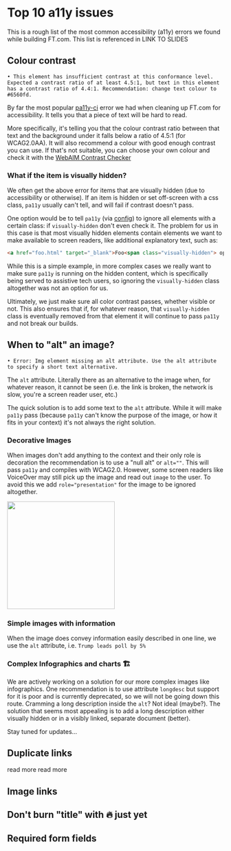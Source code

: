 # Top 10 a11y issues

This is a rough list of the most common accessibility (a11y) errors we found while building FT.com. This list is referenced in LINK TO SLIDES


## Colour contrast

`• This element has insufficient contrast at this conformance level. Expected a contrast ratio of at least 4.5:1, but text in this element has a contrast ratio of 4.4:1. Recommendation: change text colour to #6560fd.`

By far the most popular [pa11y-ci](https://github.com/pa11y/ci) error we had when cleaning up FT.com for accessibility. It tells you that a piece of text will be hard to read.

More specifically, it's telling you that the colour contrast ratio between that text and the background under it falls below a ratio of 4.5:1 (for WCAG2.0AA). It will also recommend a colour with good enough contrast you can use. If that's not suitable, you can choose your own colour and check it with the [WebAIM Contrast Checker](webaim.org/resources/contrastchecker/)

### What if the item is visually hidden?

We often get the above error for items that are visually hidden (due to accessibility or otherwise). If an item is hidden or set off-screen with a css class, `pa11y` usually can't tell, and will fail if contrast doesn't pass.

One option would be to tell `pa11y` (via [config](https://github.com/pa11y/pa11y#hideelements-string)) to ignore all elements with a certain class: if `visually-hidden` don't even check it. The problem for us in this case is that most visually hidden elements contain elements we want to make available to screen readers, like additional explanatory text, such as:

```html
<a href="foo.html" target="_blank">Foo<span class="visually-hidden"> opens in a new window</span></a>
```

While this is a simple example, in more complex cases we really want to make sure `pa11y` is running on the hidden content, which is specifically being served to assistive tech users, so ignoring the `visually-hidden` class altogether was not an option for us.

Ultimately, we just make sure all color contrast passes, whether visible or not. This also ensures that if, for whatever reason, that `visually-hidden` class is eventually removed from that element it will continue to pass `pa11y` and not break our builds.

## When to "alt" an image?

`• Error: Img element missing an alt attribute. Use the alt attribute to specify a short text alternative.`

The `alt` attribute. Literally there as an alternative to the image when, for whatever reason, it cannot be seen (i.e. the link is broken, the network is slow, you're a screen reader user, etc.)

The quick solution is to add some text to the `alt` attribute. While it will make `pa11y` pass (because `pa11y` can't know the purpose of the image, or how it fits in your context) it's not always the right solution.

### Decorative Images

When images don't add anything to the context and their only role is decoration the recommendation is to use a "null alt" or `alt=""`. This will pass `pa11y` and compiles with WCAG2.0. However, some screen readers like VoiceOver may still pick up the image and read out `image` to the user. To avoid this we add `role="presentation"` for the image to be ignored altogether.

<img alt="" role="presentation" src="https://cloud.githubusercontent.com/assets/3425322/25666914/cdd6ce28-3019-11e7-9293-82a439910ad8.png" width="250px">

### Simple images with information

When the image does convey information easily described in one line, we use the `alt` attribute, i.e. `Trump leads poll by 5%`

### Complex Infographics and charts 🏗

We are actively working on a solution for our more complex images like infographics. One recommendation is to use attribute `longdesc` but support for it is poor and is currently deprecated, so we will not be going down this route. Cramming a long description inside the `alt`? Not ideal (maybe?). The solution that seems most appealing is to add a long description either visually hidden or in a visibly linked, separate document (better).

Stay tuned for updates...

## Duplicate links
read more
read more

## Image links

## Don't burn "title" with 🔥 just yet


## Required form fields
